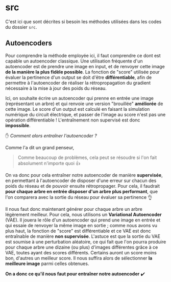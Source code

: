 # src
C'est ici que sont décrites si besoin les méthodes utilisées dans les codes du dossier `src`.

## Autoencoders
Pour comprendre la méthode employée ici, il faut comprendre ce dont est capable un autoencoder classique. Une utilisation fréquente d'un autoencoder est de prendre une image en input, et de renvoyer cette image __de la manière la plus fidèle possible__. La fonction de "score" utilisée pour évaluer la pertinence d'un output se doit d'être __différentiable__, afin de permettre à l'autoencoder de réaliser la rétropropagation du gradient nécessaire à la mise à jour des poids du réseau.

Ici, on souhaite écrire un autoencoder qui prenne en entrée une image (représentant un arbre) et qui renvoie une version "brouillée" __améliorée__ de cette image. Le score d'un output est calculé en faisant la simulation numérique du circuit électrique, et passer de l'image au score n'est pas une opération différentiable ! L'entraînement non supervisé est donc __impossible__.

:raised_hand: _Comment alors entraîner l'autoencoder ?_

Comme l'a dit un grand penseur,
> Comme beaucoup de problèmes, cela peut se résoudre si l'on fait absolument n'importe quoi :+1:

On va donc pour cela entraîner notre autoencoder de manière __supervisée__, en permettant à l'autoencoder de disposer d'une erreur sur chacun des poids du réseau et de pouvoir ensuite rétropropager. Pour cela, il faudrait __pour chaque arbre en entrée disposer d'un arbre plus performant__, que l'on comparera avec la sortie du réseau pour évaluer sa pertinence :ok_hand:

Il nous faut donc maintenant générer pour chaque arbre un arbre légèrement meilleur. Pour cela, nous utilisons un __Variational Autoencoder__ (VAE). Il jouera le rôle d'un autoencoder qui prend une image en entrée et qui essaie de renvoyer la même image en sortie ; comme nous avons vu plus haut, la fonction de "score" est différentiable et ce VAE est donc entraînable de manière __non supervisée__. L'astuce est que la sortie du VAE est soumise à une perturbation aléatoire, ce qui fait que l'on pourra produire pour chaque arbre une dizaine (ou plus) d'images différentes grâce à ce VAE, toutes ayant des scores différents. Certains auront un score moins bon, d'autres un meilleur score. Il nous suffira alors de sélectionner __la meilleure image__ parmi celles obtenues.

__On a donc ce qu'il nous faut pour entraîner notre autoencoder__ :heavy_check_mark:
